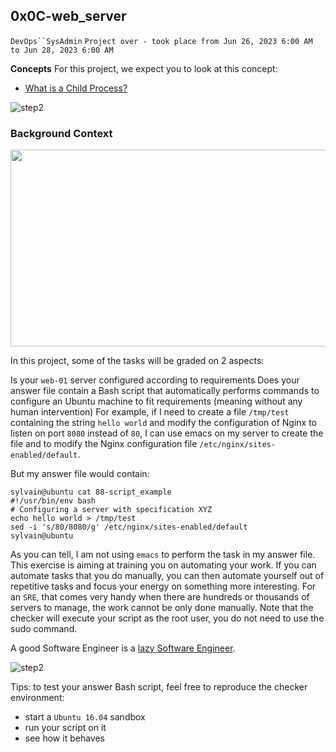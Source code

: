 ## 0x0C-web_server
`DevOps``SysAdmin`
`Project over - took place from Jun 26, 2023 6:00 AM to Jun 28, 2023 6:00 AM`

**Concepts**
For this project, we expect you to look at this concept:
- [What is a Child Process?]()

<p><img src="https://s3.amazonaws.com/intranet-projects-files/holbertonschool-sysadmin_devops/266/8Gu52Qv.png" alt="step2"></p>

### Background Context
<p><img width="560" height="315" src="https://www.youtube.com/watch?v=AZg4uJkEa-4&feature=youtu.be&hd=1" frameborder="0" allowfullscreen></p>

In this project, some of the tasks will be graded on 2 aspects:

Is your `web-01` server configured according to requirements
Does your answer file contain a Bash script that automatically performs commands to configure an Ubuntu machine to fit requirements (meaning without any human intervention)
For example, if I need to create a file `/tmp/test` containing the string `hello world` and modify the configuration of Nginx to listen on port `8080` instead of `80`, I can use emacs on my server to create the file and to modify the Nginx configuration file `/etc/nginx/sites-enabled/default`.

But my answer file would contain:
```
sylvain@ubuntu cat 88-script_example
#!/usr/bin/env bash
# Configuring a server with specification XYZ
echo hello world > /tmp/test
sed -i 's/80/8080/g' /etc/nginx/sites-enabled/default
sylvain@ubuntu
```
As you can tell, I am not using `emacs` to perform the task in my answer file. This exercise is aiming at training you on automating your work. If you can automate tasks that you do manually, you can then automate yourself out of repetitive tasks and focus your energy on something more interesting. For an `SRE`, that comes very handy when there are hundreds or thousands of servers to manage, the work cannot be only done manually. Note that the checker will execute your script as the root user, you do not need to use the sudo command.

A good Software Engineer is a [lazy Software Engineer](https://www.techwell.com/techwell-insights/2013/12/why-best-programmers-are-lazy-and-act-dumb).
<p><img src="https://s3.amazonaws.com/intranet-projects-files/holbertonschool-sysadmin_devops/266/82VsYEC.jpg" alt="step2"></p>
Tips: to test your answer Bash script, feel free to reproduce the checker environment:

- start a `Ubuntu 16.04` sandbox
- run your script on it
- see how it behaves


